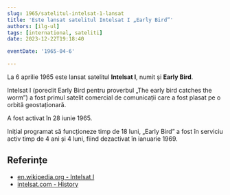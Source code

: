 ```yaml
---
slug: 1965/satelitul-intelsat-1-lansat
title: 'Este lansat satelitul Intelsat I „Early Bird”'
authors: [ilg-ul]
tags: [international, sateliti]
date: 2023-12-22T19:18:40

eventDate: '1965-04-6'

---
```


La 6 aprilie 1965 este lansat satelitul **Intelsat I**, numit și **Early Bird**.

<!-- truncate -->

Intelsat I (poreclit Early Bird pentru proverbul „The early bird
catches the worm”) a fost primul satelit comercial de comunicații
care a fost plasat pe o orbită geostaționară.

A fost activat în 28 iunie 1965.

Inițial programat să funcționeze timp de 18 luni, „Early Bird” a fost
în serviciu activ timp de 4 ani și 4 luni, fiind dezactivat în ianuarie 1969.

## Referințe

- [en.wikipedia.org - Intelsat I](https://en.wikipedia.org/wiki/Intelsat_I)
- [intelsat.com - History](https://www.intelsat.com/intelsat-history/)
